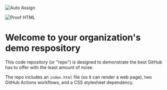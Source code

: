 ![Auto Assign](https://github.com/vmpl-dev/demo-repository/actions/workflows/auto-assign.yml/badge.svg)

![Proof HTML](https://github.com/vmpl-dev/demo-repository/actions/workflows/proof-html.yml/badge.svg)

# Welcome to your organization's demo respository
This code repository (or "repo") is designed to demonstrate the best GitHub has to offer with the least amount of noise.

The repo includes an `index.html` file (so it can render a web page), two GitHub Actions workflows, and a CSS stylesheet dependency.

